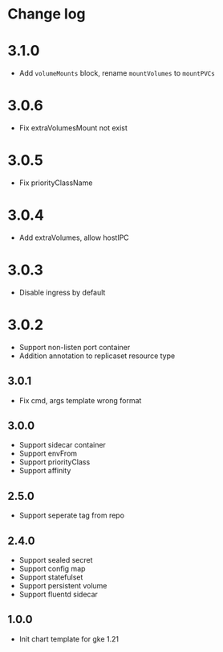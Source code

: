 # Change log

# 3.1.0
- Add `volumeMounts` block, rename `mountVolumes` to `mountPVCs`
# 3.0.6
- Fix extraVolumesMount not exist

# 3.0.5
- Fix priorityClassName

# 3.0.4
- Add extraVolumes, allow hostIPC

# 3.0.3
- Disable ingress by default

# 3.0.2
- Support non-listen port container
- Addition annotation to replicaset resource type

## 3.0.1
- Fix cmd, args template wrong format
## 3.0.0
- Support sidecar container
- Support envFrom
- Support priorityClass
- Support affinity
## 2.5.0
- Support seperate tag from repo
## 2.4.0
- Support sealed secret
- Support config map
- Support statefulset
- Support persistent volume
- Support fluentd sidecar

## 1.0.0
- Init chart template for gke 1.21
